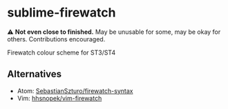 # sublime-firewatch
:warning: **Not even close to finished.** May be unusable for some, may be okay for others. Contributions encouraged.

Firewatch colour scheme for ST3/ST4

## Alternatives
- Atom: [SebastianSzturo/firewatch-syntax](https://github.com/SebastianSzturo/firewatch-syntax)
- Vim: [hhsnopek/vim-firewatch](https://github.com/hhsnopek/vim-firewatch)
